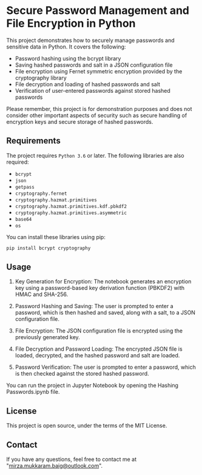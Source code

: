 # Secure Password Management and File Encryption in Python
This project demonstrates how to securely manage passwords and sensitive data in Python. It covers the following:

- Password hashing using the bcrypt library
- Saving hashed passwords and salt in a JSON configuration file
- File encryption using Fernet symmetric encryption provided by the cryptography library
- File decryption and loading of hashed passwords and salt
- Verification of user-entered passwords against stored hashed passwords

Please remember, this project is for demonstration purposes and does not consider other important aspects of security such as secure handling of encryption keys and secure storage of hashed passwords.

## Requirements
The project requires `Python 3.6` or later. The following libraries are also required:

- `bcrypt`
- `json`
- `getpass`
- `cryptography.fernet`
- `cryptography.hazmat.primitives`
- `cryptography.hazmat.primitives.kdf.pbkdf2`
- `cryptography.hazmat.primitives.asymmetric`
- `base64`
- `os`

You can install these libraries using pip:

```bash
pip install bcrypt cryptography
```

## Usage
1. Key Generation for Encryption: The notebook generates an encryption key using a password-based key derivation function (PBKDF2) with HMAC and SHA-256.

2. Password Hashing and Saving: The user is prompted to enter a password, which is then hashed and saved, along with a salt, to a JSON configuration file.

3. File Encryption: The JSON configuration file is encrypted using the previously generated key.

4. File Decryption and Password Loading: The encrypted JSON file is loaded, decrypted, and the hashed password and salt are loaded.

5. Password Verification: The user is prompted to enter a password, which is then checked against the stored hashed password.

You can run the project in Jupyter Notebook by opening the Hashing Passwords.ipynb file.

## License
This project is open source, under the terms of the MIT License.

## Contact
If you have any questions, feel free to contact me at "mirza.mukkaram.baig@outlook.com".
